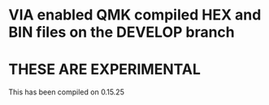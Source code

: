 # VIA enabled QMK compiled HEX and BIN files on the DEVELOP branch

# THESE ARE EXPERIMENTAL 

 This has been compiled on 0.15.25
